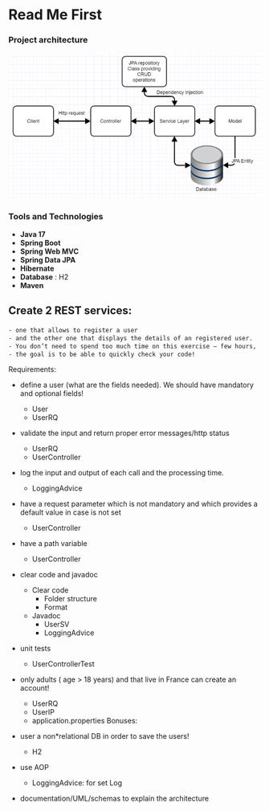# Read Me First

### Project architecture

![micro](./src/main/resources/images/architecture.png)

### Tools and Technologies

- **Java 17**
- **Spring Boot** 
- **Spring Web MVC**
- **Spring Data JPA**
- **Hibernate**
- **Database** : H2
- **Maven**
  
## Create 2 REST services: 
    - one that allows to register a user 
    - and the other one that displays the details of an registered user.
    - You don’t need to spend too much time on this exercise – few hours, 
    - the goal is to be able to quickly check your code!

Requirements:
* define a user (what are the fields needed). We should have mandatory and optional fields!
  - User 
  - UserRQ

* validate the input and return proper error messages/http status
  - UserRQ
  - UserController

* log the input and output of each call and the processing time.
  - LoggingAdvice

* have a request parameter which is not mandatory and which provides a default value in case is not set
  - UserController

* have a path variable
  - UserController
* clear code and javadoc
  + Clear code
    - Folder structure 
    - Format
  + Javadoc
    - UserSV
    - LoggingAdvice
* unit tests
  - UserControllerTest

* only adults ( age > 18 years) and that live in France can create an account!
  - UserRQ
  - UserIP
  - application.properties
  Bonuses:
* user a non*relational DB in order to save the users!
  - H2
* use AOP
  - LoggingAdvice: for set Log
* documentation/UML/schemas to explain the architecture
